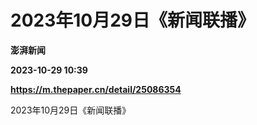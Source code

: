 # 2023年10月29日《新闻联播》
**澎湃新闻**

**2023-10-29 10:39**

**https://m.thepaper.cn/detail/25086354**

2023年10月29日《新闻联播》